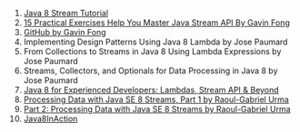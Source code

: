 
1. [Java 8 Stream Tutorial](https://winterbe.com/posts/2014/07/31/java8-stream-tutorial-examples/)
1. [15 Practical Exercises Help You Master Java Stream API By Gavin Fong](https://blog.devgenius.io/15-practical-exercises-help-you-master-java-stream-api-3f9c86b1cf82)
1. [GitHub by Gavin Fong](https://github.com/gavinklfong/stream-api-exercises)
1. Implementing Design Patterns Using Java 8 Lambda by Jose Paumard
1. From Collections to Streams in Java 8 Using Lambda Expressions by Jose Paumard
1. Streams, Collectors, and Optionals for Data Processing in Java 8 by Jose Paumard
1. [Java 8 for Experienced Developers: Lambdas, Stream API & Beyond](https://www.educative.io/courses/java-8-lambdas-stream-api-beyond/functional-interfaces-in-java)
1. [Processing Data with Java SE 8 Streams, Part 1 by Raoul-Gabriel Urma](https://www.oracle.com/technical-resources/articles/java/ma14-java-se-8-streams.html)
1. [Part 2: Processing Data with Java SE 8 Streams by Raoul-Gabriel Urma](https://www.oracle.com/technical-resources/articles/java/architect-streams-pt2.html)
1. [Java8InAction](https://github.com/java8/Java8InAction)